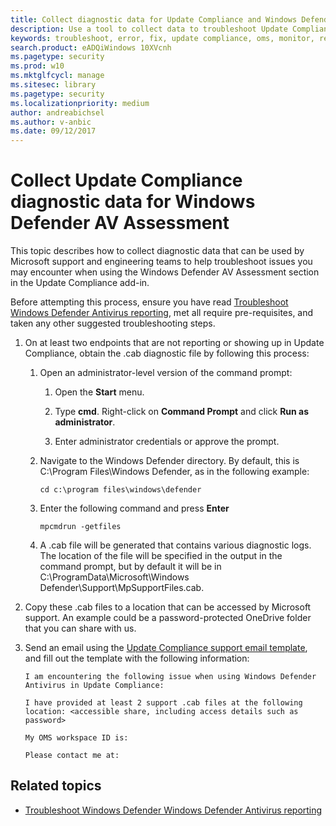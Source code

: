 ```yaml
---
title: Collect diagnostic data for Update Compliance and Windows Defender Windows Defender Antivirus
description: Use a tool to collect data to troubleshoot Update Compliance issues when using the Windows Defender Antivirus Assessment add in
keywords: troubleshoot, error, fix, update compliance, oms, monitor, report, windows defender av
search.product: eADQiWindows 10XVcnh
ms.pagetype: security
ms.prod: w10
ms.mktglfcycl: manage
ms.sitesec: library
ms.pagetype: security
ms.localizationpriority: medium
author: andreabichsel
ms.author: v-anbic
ms.date: 09/12/2017
---
```


# Collect Update Compliance diagnostic data for Windows Defender AV Assessment

This topic describes how to collect diagnostic data that can be used by Microsoft support and engineering teams to help troubleshoot issues you may encounter when using the Windows Defender AV Assessment section in the Update Compliance add-in.

Before attempting this process, ensure you have read [Troubleshoot Windows Defender Antivirus reporting](troubleshoot-reporting.md), met all require pre-requisites, and taken any other suggested troubleshooting steps.

1. On at least two endpoints that are not reporting or showing up in Update Compliance, obtain the .cab diagnostic file by following this process:

    1. Open an administrator-level version of the command prompt:
        
        1. Open the **Start** menu.
        
        2. Type **cmd**. Right-click on **Command Prompt** and click **Run as administrator**.
        
        3. Enter administrator credentials or approve the prompt.
        
    2. Navigate to the Windows Defender directory. By default, this is C:\Program Files\Windows Defender, as in the following example:
        
        ```Dos
        cd c:\program files\windows\defender
        ```
    
    3. Enter the following command and press **Enter**
        
        ```Dos
        mpcmdrun -getfiles
        ```
    
    4. A .cab file will be generated that contains various diagnostic logs. The location of the file will be specified in the output in the command prompt, but by default it will be in C:\ProgramData\Microsoft\Windows Defender\Support\MpSupportFiles.cab.

2. Copy these .cab files to a location that can be accessed by Microsoft support. An example could be a password-protected OneDrive folder that you can share with us.

3. Send an email using the <a href="mailto:ucsupport@microsoft.com?subject=WDAV assessment issue&body=I%20am%20encountering%20the%20following%20issue%20when%20using%20Windows%20Defender%20AV%20in%20Update%20Compliance%3a%20%0d%0aI%20have%20provided%20at%20least%202%20support%20.cab%20files%20at%20the%20following%20location%3a%20%3Caccessible%20share%2c%20including%20access%20details%20such%20as%20password%3E%0d%0aMy%20OMS%20workspace%20ID%20is%3a%20%0d%0aPlease%20contact%20me%20at%3a">Update Compliance support email template</a>, and fill out the template with the following information:
  
    ```
    I am encountering the following issue when using Windows Defender Antivirus in Update Compliance:
    
    I have provided at least 2 support .cab files at the following location: <accessible share, including access details such as password>

    My OMS workspace ID is:

    Please contact me at:
    ```

## Related topics

- [Troubleshoot Windows Defender Windows Defender Antivirus reporting](troubleshoot-reporting.md)

